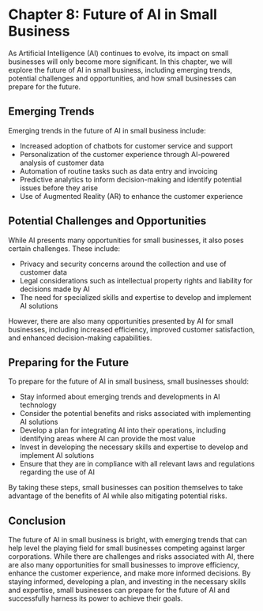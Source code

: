 Chapter 8: Future of AI in Small Business
=========================================

As Artificial Intelligence (AI) continues to evolve, its impact on small businesses will only become more significant. In this chapter, we will explore the future of AI in small business, including emerging trends, potential challenges and opportunities, and how small businesses can prepare for the future.

Emerging Trends
---------------

Emerging trends in the future of AI in small business include:

* Increased adoption of chatbots for customer service and support
* Personalization of the customer experience through AI-powered analysis of customer data
* Automation of routine tasks such as data entry and invoicing
* Predictive analytics to inform decision-making and identify potential issues before they arise
* Use of Augmented Reality (AR) to enhance the customer experience

Potential Challenges and Opportunities
--------------------------------------

While AI presents many opportunities for small businesses, it also poses certain challenges. These include:

* Privacy and security concerns around the collection and use of customer data
* Legal considerations such as intellectual property rights and liability for decisions made by AI
* The need for specialized skills and expertise to develop and implement AI solutions

However, there are also many opportunities presented by AI for small businesses, including increased efficiency, improved customer satisfaction, and enhanced decision-making capabilities.

Preparing for the Future
------------------------

To prepare for the future of AI in small business, small businesses should:

* Stay informed about emerging trends and developments in AI technology
* Consider the potential benefits and risks associated with implementing AI solutions
* Develop a plan for integrating AI into their operations, including identifying areas where AI can provide the most value
* Invest in developing the necessary skills and expertise to develop and implement AI solutions
* Ensure that they are in compliance with all relevant laws and regulations regarding the use of AI

By taking these steps, small businesses can position themselves to take advantage of the benefits of AI while also mitigating potential risks.

Conclusion
----------

The future of AI in small business is bright, with emerging trends that can help level the playing field for small businesses competing against larger corporations. While there are challenges and risks associated with AI, there are also many opportunities for small businesses to improve efficiency, enhance the customer experience, and make more informed decisions. By staying informed, developing a plan, and investing in the necessary skills and expertise, small businesses can prepare for the future of AI and successfully harness its power to achieve their goals.
